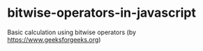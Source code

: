 # bitwise-operators-in-javascript
Basic calculation using bitwise operators (by https://www.geeksforgeeks.org) 

